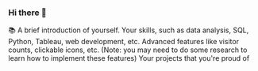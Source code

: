### Hi there 👋

📚 A brief introduction of yourself.
Your skills, such as data analysis, SQL, Python, Tableau, web development, etc.
Advanced features like visitor counts, clickable icons, etc. (Note: you may need to do some research to learn how to implement these features)
Your projects that you're proud of

<!--
**alccrts/alccrts** is a ✨ _special_ ✨ repository because its `README.md` (this file) appears on your GitHub profile.



Here are some ideas to get you started:

- 🔭 I’m currently working on ...
- 🌱 I’m currently learning ...
- 👯 I’m looking to collaborate on ...
- 🤔 I’m looking for help with ...
- 💬 Ask me about ...
- 📫 How to reach me: ...
- 😄 Pronouns: ...
- ⚡ Fun fact: ...
-->
